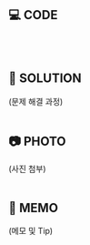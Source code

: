 ## 💻 CODE
```

```
<br>

## 📖 SOLUTION
(문제 해결 과정)
<br>
<br>

## 📷 PHOTO
(사진 첨부)
<br>
<br>

## 📝 MEMO
(메모 및 Tip)